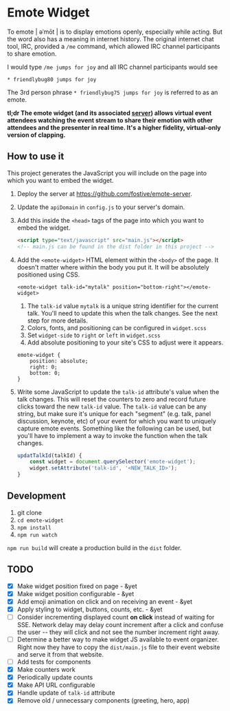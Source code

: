 # Emote Widget

To emote | əˈmōt | is to display emotions openly, especially while acting. But the word also has a meaning in internet history. The original internet chat tool, IRC, provided a `/me` command, which allowed IRC channel participants to share emotion.

I would type `/me jumps for joy` and all IRC channel participants would see

```
* friendlybug80 jumps for joy
```

The 3rd person phrase `* friendlybug75 jumps for joy` is referred to as an emote.

**tl;dr The emote widget (and its associated [server](https://github.com/fostive/emote-server)) allows virtual event attendees watching the event stream to share their emotion with other attendees and the presenter in real time. It's a higher fidelity, virtual-only version of clapping.**

## How to use it

This project generates the JavaScript you will include on the page into which you want to embed the widget.

1. Deploy the server at https://github.com/fostive/emote-server.
1. Update the `apiDomain` in `config.js` to your server's domain.
1. Add this inside the `<head>` tags of the page into which you want to embed the widget.

    ```html
    <script type="text/javascript" src="main.js"></script>
    <!-- main.js can be found in the dist folder in this project -->
    ```

1. Add the `<emote-widget>` HTML element within the `<body>` of the page. It doesn't matter where within the body you put it. It will be absolutely positioned using CSS.

    `<emote-widget talk-id="mytalk" position="bottom-right"></emote-widget>`

    1. The `talk-id` value `mytalk` is a unique string identifier for the current talk. You'll need to update this when the talk changes. See the next step for more details.
    1. Colors, fonts, and positioning can be configured in `widget.scss`
    1. Set `widget-side` to `right` or `left` in `widget.scss`
    2. Add absolute positioning to your site's CSS to adjust were it appears.
    ```
    emote-widget {
        position: absolute;
        right: 0;
        bottom: 0;
    }
    ```

1. Write some JavaScript to update the `talk-id` attribute's value when the talk changes. This will reset the counters to zero and record future clicks toward the new `talk-id` value. The `talk-id` value can be any string, but make sure it's unique for each "segment" (e.g. talk, panel discussion, keynote, etc) of your event for which you want to uniquely capture emote events. Something like the following can be used, but you'll have to implement a way to invoke the function when the talk changes.

    ```javascript
    updatTalkId(talkId) {
        const widget = document.querySelector('emote-widget');
        widget.setAttribute('talk-id', '<NEW_TALK_ID>');
    }
    ```

## Development

1. git clone
1. `cd emote-widget`
1. `npm install`
1. `npm run watch`

`npm run build` will create a production build in the `dist` folder.


## TODO

- [x] Make widget position fixed on page - &yet
- [x] Make widget position configurable - &yet
- [x] Add emoji animation on click and on receiving an event - &yet
- [x] Apply styling to widget, buttons, counts, etc. - &yet
- [ ] Consider incrementing displayed count **on click** instead of waiting for SSE. Network delay may delay count increment after a click and confuse the user -- they will click and not see the number increment right away.
- [ ] Determine a better way to make widget JS available to event organizer. Right now they have to copy the `dist/main.js` file to their event website and serve it from that website.
- [ ] Add tests for components
- [x] Make counters work
- [x] Periodically update counts
- [x] Make API URL configurable
- [x] Handle update of `talk-id` attribute
- [x] Remove old / unnecessary components (greeting, hero, app)
